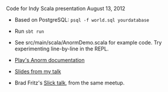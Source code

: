 Code for Indy Scala presentation
August 13, 2012

- Based on PostgreSQL: `psql -f world.sql yourdatabase`

- Run `sbt run`

- See src/main/scala/AnormDemo.scala for example code.  Try experimenting
  line-by-line in the REPL.

- [Play's Anorm documentation](https://github.com/playframework/Play20/wiki/ScalaAnorm)

- [Slides from my talk](http://goo.gl/DSwIv)

- Brad Fritz's [Slick talk](https://github.com/bfritz/indyscala-slick), from 
  the same meetup.
